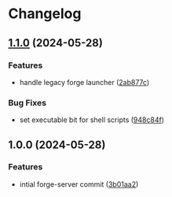 # Changelog

## [1.1.0](https://github.com/AnthonyPorthouse/forge-server/compare/v1.0.0...v1.1.0) (2024-05-28)


### Features

* handle legacy forge launcher ([2ab877c](https://github.com/AnthonyPorthouse/forge-server/commit/2ab877cd0a0afe6e017d2a761d9909718d30aae1))


### Bug Fixes

* set executable bit for shell scripts ([948c84f](https://github.com/AnthonyPorthouse/forge-server/commit/948c84f30c1be364446c0aadd96f8e267e1f0ba3))

## 1.0.0 (2024-05-28)


### Features

* intial forge-server commit ([3b01aa2](https://github.com/AnthonyPorthouse/forge-server/commit/3b01aa2381de2d1084364c6228f7f60d1b0c88f5))
